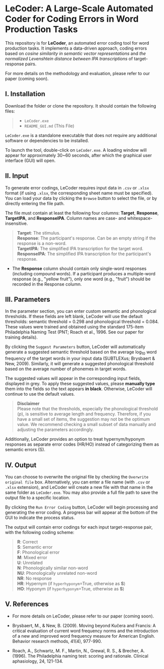 # LeCoder: A Large-Scale Automated Coder for Coding Errors in Word Production Tasks

This repository is for **LeCoder**, an automated error coding tool for word production tasks. It implements a data-driven approach, coding errors based on *cosine similarity in semantic vector representations* and *the normalized Levenshtein distance between IPA transcriptions* of target-response pairs. 

For more details on the methodology and evaluation, please refer to our paper (coming soon).

## I. Installation
Download the folder or clone the repository. It should contain the following files:
> + `LeCoder.exe`  
> + `README_GUI.md` (This File)  

`LeCoder.exe` is a standalone executable that does not require any additional software or dependencies to be installed.

To launch the tool, double-click on `LeCoder.exe`. A loading window will appear for approximately 30~60 seconds, after which the graphical user interface (GUI) will open.

## II. Input
To generate error codings, LeCoder requires input data in `.csv` or `.xlsx` format (if using `.xlsx`, the corresponding sheet name must be specified). You can load your data by clicking the `Browse` button to select the file, or by directly entering the file path.

The file must contain at least the following four columns: **Target**, **Response**, **TargetIPA**, and **ResponseIPA**. Column names are case- and whitespace-insensitive.

> **Target**: The stimulus.  
> **Response**: The participant's response. Can be an empty string if the response is a non-word.  
> **TargetIPA**: The simplified IPA transcription for the target word.  
> **ResponseIPA**: The simplified IPA transcription for the participant's response.

+ The **Response** column should contain only single-word responses (including compound words). If a participant produces a multiple-word response (e.g., "yellow fruit"), only one word (e.g., "fruit") should be recorded in the Response column.

## III. Parameters
In the parameter section, you can enter custom semantic and phonological thresholds. If these fields are left blank, LeCoder will use the default thresholds: semantic threshold = 0.298 and phonological threshold = 0.084. These values were trained and obtained using the standard 175-item Philadelphia Naming Test (PNT; Roach et al., 1996. See our paper for training details).

By clicking the `Suggest Parameters` button, LeCoder will automatically generate a suggested semantic threshold based on the average log<sub>10</sub> word frequency of the target words in your input data (SUBTLEXus; Brysbaert & New, 2009). Similarly, it will generate a suggested phonological threshold based on the average number of phonemes in target words.

The suggested values will appear in the corresponding input fields, displayed in grey. To apply these suggested values, please **manually type** them into the fields so the text appears **in black**. Otherwise, LeCoder will continue to use the default values.

> **Disclaimer**  
> Please note that the thresholds, especially the phonological threshold (*p*), is sensitive to average length and frequency. Therefore, if you have a small set of items, the suggestion may not be the optimum value. We recommend checking a small subset of data manually and adjusting the parameters accordingly.

Additionally, LeCoder provides an option to treat hypernym/hyponym responses as separate error codes (HR/HO) instead of categorizing them as semantic errors (S). 


## IV. Output
You can choose to overwrite the original file by checking the `Overwrite original file` box. Alternatively, you can enter a file name (with `.csv` or `.xlsx` extension), and LeCoder will create a new file with that name in the same folder as `LeCoder.exe`. You may also provide a full file path to save the output file to a specific location.

By clicking the `Run Error Coding` button, LeCoder will begin processing and generating the error coding. A progress bar will appear at the bottom of the GUI to indicate the process status.

The output will contain error codings for each input target-response pair, with the following coding scheme:
>**R**: Correct  
>**S**: Semantic error  
>**F**: Phonological error  
>**M**: Mixed error  
>**U**: Unrelated  
>**N**: Phonologically similar non-word  
>**NU**: Phonologically unrelated non-word  
>**NR**: No response  
>**HR**: Hypernym (if `hyperhyponym`=True, otherwise as **S**)  
>**HO**: Hyponym (if `hyperhyponym`=True, otherwise as **S**) 

## V. References
+ For more details on LeCoder, please refer to our paper (coming soon).

+ Brysbaert, M., & New, B. (2009). Moving beyond Kučera and Francis: A critical evaluation of current word frequency norms and the introduction of a new and improved word frequency measure for American English. Behavior research methods, 41(4), 977-990.

+ Roach, A., Schwartz, M. F., Martin, N., Grewal, R. S., & Brecher, A. (1996). The Philadelphia naming test: scoring and rationale. Clinical aphasiology, 24, 121-134.
